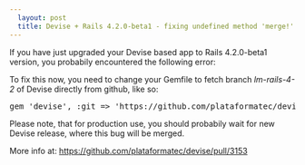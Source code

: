 ```yaml
---
  layout: post
  title: Devise + Rails 4.2.0-beta1 - fixing undefined method 'merge!' 
---
```


If you have just upgraded your Devise based app to Rails 4.2.0-beta1 version, you probabily encountered the following error:

<script src="https://gist.github.com/alexp/22a768903dd945f7b20f.js"></script>

To fix this now, you need to change your Gemfile to fetch branch _lm-rails-4-2_ of Devise directly from github, like so:

<pre>
gem 'devise', :git => 'https://github.com/plataformatec/devise.git', :branch => 'lm-rails-4-2'
</pre>

Please note, that for production use, you should probabily wait for new Devise release, where this bug will be merged.

More info at: <a href="https://github.com/plataformatec/devise/pull/3153">https://github.com/plataformatec/devise/pull/3153</a>
